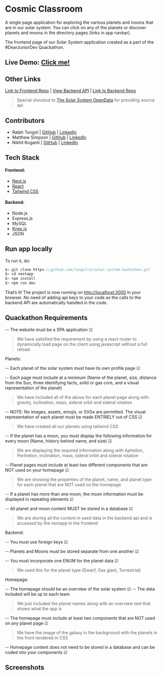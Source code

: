 # Cosmic Classroom

A single page application for exploring the various planets and moons that are in our solar system. You can click on any of the planets or discover planets and moons in the directory pages (links in app navbar).

The frontend page of our Solar System application created as a part of the #DearJuniorDev Quackathon.

## Live Demo: [Click me!](https://cosmicclassroom.vercel.app/)

## Other Links

[Link to Frontend Repo](https://github.com/tungolra/solar-system-hackathon) | [View Backend API](https://solar-system-hackathon-backend.herokuapp.com/) | [Link to Backend Repo](https://github.com/matthewcsimpson/Solar-System-Hackathon-Backend)


> Special shoutout to [The Solar System OpenData](https://api.le-systeme-solaire.net/en/) for providing source api


## Contributors

- Ralph Tungol | [GitHub](https://github.com/tungolra) | [LinkedIn](https://github.com/tungolra)
- Matthew Simpson | [GitHub](https://github.com/matthewcsimpson) | [LinkedIn](https://www.linkedin.com/in/matthewcsimpson)
- Nikhil Koganti | [GitHub](https://github.com/Nikhil-Koganti) | [LinkedIn](https://www.linkedin.com/in/nikhil-koganti)


## Tech Stack

#### Frontend:

- [Next.js](https://nextjs.org/)
- [React](https://react.dev/)
- [Tailwind CSS](https://tailwindcss.com/)

#### Backend:

 - Node.js
 - Express.js
 - MySQL
 - [Knex.js](https://knexjs.org/)
 - JSON


## Run app locally

To run it, do:

```javascript
$> git clone https://github.com/tungolra/solar-system-hackathon.git
$> cd nextapp
$> npm install
$> npm run dev
```

That’s it! The project is now running on [http://localhost:3000](http://localhost:3000) in your browser. No need of adding api keys to your code as the calls to the backend API are automatically handled in the code.

## Quackathon Requirements

-- The website must be a SPA application &#9745;
> We have satisfied the requirement by using a react router to dynamically load page on the client using javascript without a full reload.


Planets:

-- Each planet of the solar system must have its own profile page &#9745;

-- Each page must include at a minimum (Name of the planet, size, distance from the Sun, three identifying facts, solid or gas core, and a visual representation of the planet) 
> We have included all of the above for each planet page along with gravity, inclination, mass, sideral orbit and sideral rotation

-- NOTE: No images, assets, emojis, or SVGs are permitted. The visual representation of each planet must be made ENTIRELY out of CSS &#9745;
> We have created all our planets using tailwind CSS

-- If the planet has a moon, you must display the following information for every moon (Name, history behind name, and size) &#9745;
> We are displaying the required information along with Aphelion, Perihelion, inclination, mass, sideral orbit and sideral rotation

-- Planet pages must include at least two different components that are NOT used on your homepage &#9745;
> We are showing the properties of the planet, name, and planet type for each planet that are NOT used on the homepage

-- If a planet has more than one moon, the moon information must be displayed in repeating elements &#9745;

-- All planet and moon content MUST be stored in a database &#9745;
> We are storing all the content in seed data in the backend api and is accessed by the nextapp in the frontend


Backend:

-- You must use foreign keys &#9745;

-- Planets and Moons must be stored separate from one another &#9745;

-- You must incorporate one ENUM for the planet data &#9745;
> We used this for the planet type (Dwarf, Gas giant, Terrestrial)

Homepage:

-- The homepage should be an overview of the solar system &#9745;
-- The data included will be up to each team
> We just included the planet names along with an overview text that shows what the app is

-- The homepage must include at least two components that are NOT used on any planet page &#9745;
> We have the image of the galaxy in the background with the planets in the front rendered in CSS

-- Homepage content does not need to be stored in a database and can be coded into your components &#9745;

## Screenshots
